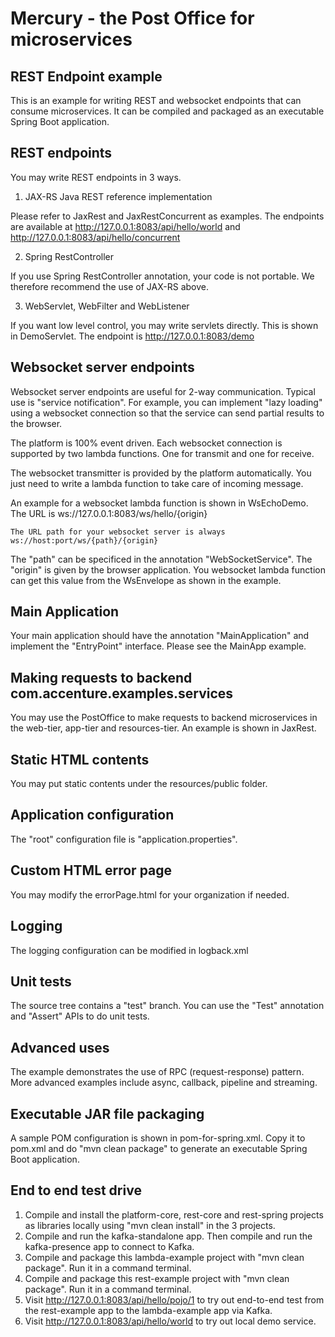 # Mercury - the Post Office for microservices

## REST Endpoint example

This is an example for writing REST and websocket endpoints that can consume microservices.
It can be compiled and packaged as an executable Spring Boot application.

## REST endpoints

You may write REST endpoints in 3 ways.

1. JAX-RS Java REST reference implementation

Please refer to JaxRest and JaxRestConcurrent as examples. The endpoints are available at http://127.0.0.1:8083/api/hello/world and http://127.0.0.1:8083/api/hello/concurrent

2. Spring RestController

If you use Spring RestController annotation, your code is not portable. We therefore recommend the use of JAX-RS above.

3. WebServlet, WebFilter and WebListener

If you want low level control, you may write servlets directly. This is shown in DemoServlet. The endpoint is http://127.0.0.1:8083/demo

## Websocket server endpoints

Websocket server endpoints are useful for 2-way communication. Typical use is "service notification". For example, you can implement "lazy loading" using a websocket connection so that the service can send partial results to the browser.

The platform is 100% event driven. Each websocket connection is supported by two lambda functions. One for transmit and one for receive.

The websocket transmitter is provided by the platform automatically. You just need to write a lambda function to take care of incoming message.

An example for a websocket lambda function is shown in WsEchoDemo. The URL is ws://127.0.0.1:8083/ws/hello/{origin}

```
The URL path for your websocket server is always ws://host:port/ws/{path}/{origin}
```
The "path" can be specificed in the annotation "WebSocketService". The "origin" is given by the browser application. 
You websocket lambda function can get this value from the WsEnvelope as shown in the example.

## Main Application

Your main application should have the annotation "MainApplication" and implement the "EntryPoint" interface. Please see the MainApp example.

## Making requests to backend com.accenture.examples.services

You may use the PostOffice to make requests to backend microservices in the web-tier, app-tier and resources-tier. An example is shown in JaxRest.

## Static HTML contents

You may put static contents under the resources/public folder.

## Application configuration

The "root" configuration file is "application.properties".

## Custom HTML error page

You may modify the errorPage.html for your organization if needed.

## Logging

The logging configuration can be modified in logback.xml

## Unit tests

The source tree contains a "test" branch. You can use the "Test" annotation and "Assert" APIs to do unit tests.

## Advanced uses

The example demonstrates the use of RPC (request-response) pattern. More advanced examples include async, callback, pipeline and streaming.

## Executable JAR file packaging

A sample POM configuration is shown in pom-for-spring.xml. Copy it to pom.xml and do "mvn clean package" to generate an executable Spring Boot application.

## End to end test drive

1. Compile and install the platform-core, rest-core and rest-spring projects as libraries locally using "mvn clean install" in the 3 projects.
2. Compile and run the kafka-standalone app. Then compile and run the kafka-presence app to connect to Kafka.
3. Compile and package this lambda-example project with "mvn clean package". Run it in a command terminal.
4. Compile and package this rest-example project with "mvn clean package". Run it in a command terminal.
5. Visit http://127.0.0.1:8083/api/hello/pojo/1 to try out end-to-end test from the rest-example app to the lambda-example app via Kafka.
6. Visit http://127.0.0.1:8083/api/hello/world to try out local demo service.
